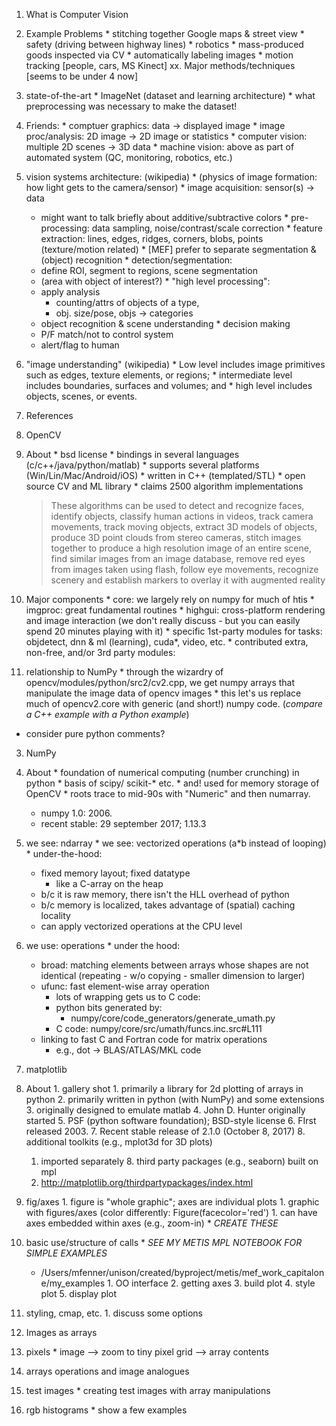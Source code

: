 1.  What is Computer Vision
  1.  Example Problems
    * stitching together Google maps & street view
    * safety (driving between highway lines)
    * robotics
    * mass-produced goods inspected via CV
    * automatically labeling images
    * motion tracking [people, cars, MS Kinect]
  xx.  Major methods/techniques [seems to be under 4 now]
  3.  state-of-the-art
    * ImageNet (dataset and learning architecture)
    * what preprocessing was necessary to make the dataset!
  4.  Friends:
    * comptuer graphics:  data -> displayed image
    * image proc/analysis:  2D image -> 2D image or statistics
    * computer vision: multiple 2D scenes -> 3D data
    * machine vision: above as part of automated system (QC, monitoring, robotics, etc.)

  5.  vision systems architecture: (wikipedia)
    * (physics of image formation:  how light gets to the camera/sensor)
    * image acquisition:  sensor(s) -> data
      * might want to talk briefly about additive/subtractive colors
    * pre-processing:  data sampling, noise/contrast/scale correction
    * feature extraction:  lines, edges, ridges, corners, blobs, points
                            (texture/motion related)
    * [MEF] prefer to separate segmentation & (object) recognition
    * detection/segmentation:  
      * define ROI, segment to regions, scene segmentation
      * (area with object of interest?)
    * "high level processing":
      * apply analysis
        * counting/attrs of objects of a type,
        * obj. size/pose, objs -> categories
      * object recognition & scene understanding
    * decision making
      * P/F match/not to control system
      * alert/flag to human
  4.  "image understanding" (wikipedia)
    * Low level includes image primitives such as edges, texture elements, or regions;
    * intermediate level includes boundaries, surfaces and volumes; and
    * high level includes objects, scenes, or events.
  3.  References

2.  OpenCV
  1.  About
    * bsd license
    * bindings in several languages (c/c++/java/python/matlab)
    * supports several platforms (Win/Lin/Mac/Android/iOS)
    * written in C++ (templated/STL)
    * open source CV and ML library
    * claims 2500 algorithm implementations
      >  These algorithms can be used to detect and recognize faces, identify objects, classify human actions in videos, track camera movements, track moving objects, extract 3D models of objects, produce 3D point clouds from stereo cameras, stitch images together to produce a high resolution image of an entire scene, find similar images from an image database, remove red eyes from images taken using flash, follow eye movements, recognize scenery and establish markers to overlay it with augmented reality

  2. Major components
    * core:  we largely rely on numpy for much of htis
    * imgproc:  great fundamental routines
    * highgui:  cross-platform rendering and image interaction (we don't really discuss - but you can easily spend 20 minutes playing with it)
    * specific 1st-party modules for tasks: objdetect, dnn & ml (learning), cuda*, video, etc.
    * contributed extra, non-free, and/or 3rd party modules:
  3.  relationship to NumPy
    * through the wizardry of opencv/modules/python/src2/cv2.cpp,
      we get numpy arrays that manipulate the image data of opencv images
    * this let's us replace much of opencv2.core with generic (and short!) numpy
      code.  (*compare a C++ example with a Python example*)

* consider pure python comments?

3.  NumPy
  1.  About
    * foundation of numerical computing (number crunching) in python
    * basis of scipy/ scikit-\* etc.
    * and!  used for memory storage of OpenCV
    * roots trace to mid-90s with "Numeric" and then numarray.
      * numpy 1.0:  2006.
      * recent stable:  29 september 2017; 1.13.3
  2.  we see:  ndarray
    * we see:  vectorized operations (a*b instead of looping)
    * under-the-hood:
      * fixed memory layout; fixed datatype
        * like a C-array on the heap
      * b/c it is raw memory, there isn't the HLL overhead of python
      * b/c memory is localized, takes advantage of (spatial) caching locality
      * can apply vectorized operations at the CPU level
  3.  we use:  operations
    * under the hood:
      * broad:  matching elements between arrays whose shapes are not identical
                (repeating - w/o copying - smaller dimension to larger)
      * ufunc:  fast element-wise array operation
         * lots of wrapping gets us to C code:
         * python bits generated by:
           * numpy/core/code_generators/generate_umath.py
         * C code:  numpy/core/src/umath/funcs.inc.src#L111
      * linking to fast C and Fortran code for matrix operations
        * e.g., dot -> BLAS/ATLAS/MKL code


4.  matplotlib
  1.  About
    1. gallery shot
    1. primarily a library for 2d plotting of arrays in python
    2. primarily written in python (with NumPy) and some extensions
    3. originally designed to emulate matlab
    4. John D. Hunter originally started
    5. PSF (python software foundation); BSD-style license
    6. FIrst released 2003.
    7. Recent stable release of 2.1.0 (October 8, 2017)
    8. additional toolkits (e.g., mplot3d for 3D plots)
      1.  imported separately
    8. third party packages (e.g., seaborn) built on mpl
      1.  http://matplotlib.org/thirdpartypackages/index.html
  2.  fig/axes
    1.  figure is "whole graphic"; axes are individual plots
    1.  graphic with figures/axes (color differently:  Figure(facecolor='red')
    1.  can have axes embedded within axes (e.g., zoom-in)
    * *CREATE THESE*
  3.  basic use/structure of calls
    * *SEE MY METIS MPL NOTEBOOK FOR SIMPLE EXAMPLES*
      * /Users/mfenner/unison/created/byproject/metis/mef_work_capitalone/my_examples
    1.  OO interface
    2.  getting axes
    3.  build plot
    4.  style plot
    5.  display plot
  4.  styling, cmap, etc.
    1.  discuss some options

5.  Images as arrays
  1.  pixels
    * image --> zoom to tiny pixel grid --> array contents
  2.  arrays operations and image analogues
  3.  test images
    * creating test images with array manipulations
  4.  rgb histograms
    * show a few examples
